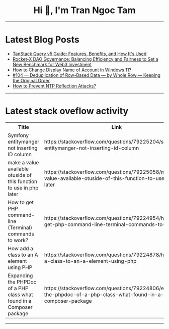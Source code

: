 <h1 align="center">Hi 👋, I'm Tran Ngoc Tam</h1>

---

# Latest Blog Posts 
<!-- BLOG-POST-LIST:START -->
- [TanStack Query v5 Guide: Features, Benefits, and How It&#39;s Used](https://dev.to/inam003/tanstack-query-v5-guide-features-benefits-and-how-its-used-36nk)
- [Rocket-X DAO Governance: Balancing Efficiency and Fairness to Set a New Benchmark for Web3 Investment](https://dev.to/rocket_x/rocket-x-dao-governance-balancing-efficiency-and-fairness-to-set-a-new-benchmark-for-web3-464g)
- [How to Change Display Name of Account in Windows 11?](https://dev.to/win11verse/how-to-change-display-name-of-account-in-windows-11-29m3)
- [#104 — Deduplication of Row-Based Data — by Whole Row — Keeping the Original Order](https://dev.to/judith677/104-deduplication-of-row-based-data-by-whole-row-keeping-the-original-order-2bpe)
- [How to Prevent NTP Reflection Attacks?](https://dev.to/adityabhuyan/how-to-prevent-ntp-reflection-attacks-5f33)
<!-- BLOG-POST-LIST:END -->

---

# Latest stack oveflow activity
<table>
  <tr><th>Title</th><th>Link</th></tr>
  <!-- STACKOVERFLOW:START --><tr><td>Symfony entitymanger not inserting ID column</td><td>https://stackoverflow.com/questions/79225204/symfony-entitymanger-not-inserting-id-column</td></tr><tr><td>make a value available otuside of this function to use in php later</td><td>https://stackoverflow.com/questions/79225058/make-a-value-available-otuside-of-this-function-to-use-in-php-later</td></tr><tr><td>How to get PHP command-line &lpar;Terminal&rpar; commands to work?</td><td>https://stackoverflow.com/questions/79224954/how-to-get-php-command-line-terminal-commands-to-work</td></tr><tr><td>How add a class to an A element using PHP</td><td>https://stackoverflow.com/questions/79224878/how-add-a-class-to-an-a-element-using-php</td></tr><tr><td>Expanding the PHPDoc of a PHP class what found in a Composer package</td><td>https://stackoverflow.com/questions/79224806/expanding-the-phpdoc-of-a-php-class-what-found-in-a-composer-package</td></tr><!-- STACKOVERFLOW:END -->
</table>

---


